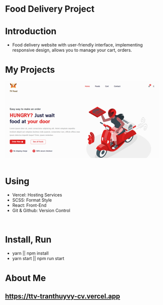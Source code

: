 # Food Delivery Project

# Introduction

- Food delivery website with user-friendly interface, implementing responsive design, allows you to manage your cart, orders.

# My Projects

<div align=center>
    <a href="https://ttv-delivery.vercel.app/home">
      <img src="./public/food_1.png" />
    </a>
</div>

<br/>

# Using

- Vercel: Hosting Services
- SCSS: Format Style
- React: Front-End
- Git & Github: Version Control

<br/>

# Install, Run
- yarn || npm install
- yarn start || npm run start

# About Me
  <a href="https://ttv-tranthuyvy-cv.vercel.app/">
    <h2>https://ttv-tranthuyvy-cv.vercel.app</h2>
  </a>

[website]: https://ttv-delivery.vercel.app/home
